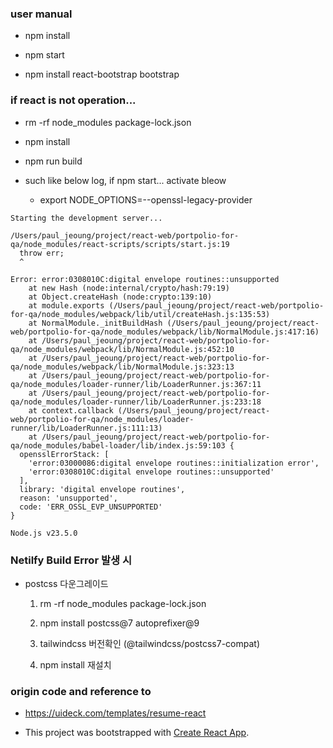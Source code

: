 ### user manual

- npm install

- npm start

- npm install react-bootstrap bootstrap

### if react is not operation...

- rm -rf node_modules package-lock.json

- npm install

- npm run build

- such like below log, if npm start... activate bleow

  - export NODE_OPTIONS=--openssl-legacy-provider

```
Starting the development server...

/Users/paul_jeoung/project/react-web/portpolio-for-qa/node_modules/react-scripts/scripts/start.js:19
  throw err;
  ^

Error: error:0308010C:digital envelope routines::unsupported
    at new Hash (node:internal/crypto/hash:79:19)
    at Object.createHash (node:crypto:139:10)
    at module.exports (/Users/paul_jeoung/project/react-web/portpolio-for-qa/node_modules/webpack/lib/util/createHash.js:135:53)
    at NormalModule._initBuildHash (/Users/paul_jeoung/project/react-web/portpolio-for-qa/node_modules/webpack/lib/NormalModule.js:417:16)
    at /Users/paul_jeoung/project/react-web/portpolio-for-qa/node_modules/webpack/lib/NormalModule.js:452:10
    at /Users/paul_jeoung/project/react-web/portpolio-for-qa/node_modules/webpack/lib/NormalModule.js:323:13
    at /Users/paul_jeoung/project/react-web/portpolio-for-qa/node_modules/loader-runner/lib/LoaderRunner.js:367:11
    at /Users/paul_jeoung/project/react-web/portpolio-for-qa/node_modules/loader-runner/lib/LoaderRunner.js:233:18
    at context.callback (/Users/paul_jeoung/project/react-web/portpolio-for-qa/node_modules/loader-runner/lib/LoaderRunner.js:111:13)
    at /Users/paul_jeoung/project/react-web/portpolio-for-qa/node_modules/babel-loader/lib/index.js:59:103 {
  opensslErrorStack: [
    'error:03000086:digital envelope routines::initialization error',
    'error:0308010C:digital envelope routines::unsupported'
  ],
  library: 'digital envelope routines',
  reason: 'unsupported',
  code: 'ERR_OSSL_EVP_UNSUPPORTED'
}

Node.js v23.5.0

```

### Netilfy Build Error 발생 시

- postcss 다운그레이드

  1. rm -rf node_modules package-lock.json

  2. npm install postcss@7 autoprefixer@9

  3. tailwindcss 버전확인 (@tailwindcss/postcss7-compat)

  4. npm install 재설치

### origin code and reference to

- https://uideck.com/templates/resume-react

- This project was bootstrapped with [Create React App](https://github.com/facebook/create-react-app).